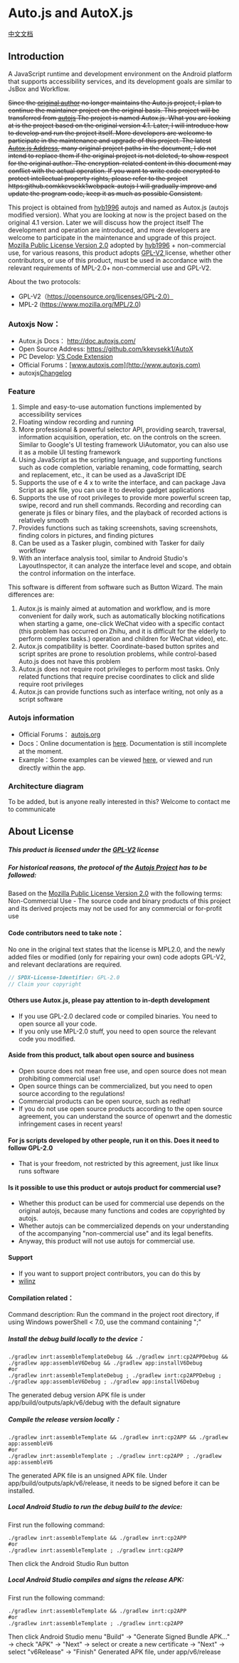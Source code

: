 # Auto.js and AutoX.js
[中文文档](README.md)
## Introduction
A JavaScript runtime and development environment on the Android platform that supports accessibility services, 
and its development goals are similar to JsBox and Workflow.

 ~~Since the [original author](https://github.com/hyb1996) no longer maintains the Auto.js project,
 I plan to continue the maintainer project on the original basis. This project will be transferred 
 from [autojs](https://github.com/hyb1996/Auto.js) The project is named Autox.js. What you are looking 
 at is the project based on the original version 4.1. Later, I will introduce how to develop and 
 run the project itself. More developers are welcome to participate in the maintenance and upgrade 
 of this project. The latest [Autox.js Address](https://github.com/kkevsekk1/AutoX), many original project
 paths in the document, I do not intend to replace them if the original project is not deleted,
 to show respect for the original author. The encryption-related content in this document may 
 conflict with the actual operation. If you want to write code encrypted to protect intellectual 
 property rights, please refer to the project https:github.comkkevsekk1webpack-autojs I will gradually
 improve and update the program code, keep it as much as possible Consistent.~~

This project is obtained from [hyb1996](https://github.com/hyb1996/Auto.js) autojs and named as 
Autox.js (autojs modified version). What you are looking at now is the project based on the original
4.1 version. Later we will discuss how the project itself The development and operation are introduced,
and more developers are welcome to participate in the maintenance and upgrade of this project.
[Mozilla Public License Version 2.0](https://github.com/hyb1996/NoRootScriptDroid/blob/master/LICENSE.md)
adopted by [hyb1996](https://github.com/hyb1996/Auto.js) + non-commercial use, for various reasons, 
this product adopts [GPL-V2 ](https://opensource.org/licenses/GPL-2.0) license, whether other contributors,
or use of this product, must be used in accordance with the relevant requirements of MPL-2.0+ 
non-commercial use and GPL-V2.


About the two protocols:
* GPL-V2（https://opensource.org/licenses/GPL-2.0）
* MPL-2 (https://www.mozilla.org/MPL/2.0)

### Autoxjs Now：
* Autox.js Docs： http://doc.autoxjs.com/
* Open Source Address:  https://github.com/kkevsekk1/AutoX
* PC Develop: [VS Code Extension](https://marketplace.visualstudio.com/items?itemName=aaroncheng.auto-js-vsce-fixed)
* Official Forums：[www.autoxjs.com](http://www.autoxjs.com)
* autoxjs[Changelog](CHANGELOG.md)

### Feature
1. Simple and easy-to-use automation functions implemented by accessibility services
2. Floating window recording and running
3. More professional & powerful selector API, providing search, traversal, information acquisition, operation, etc. on the controls on the screen. Similar to Google's UI testing framework UiAutomator, you can also use it as a mobile UI testing framework
4. Using JavaScript as the scripting language, and supporting functions such as code completion, variable renaming, code formatting, search and replacement, etc., it can be used as a JavaScript IDE
5. Supports the use of e 4 x to write the interface, and can package Java Script as apk file, you can use it to develop gadget applications
6. Supports the use of root privileges to provide more powerful screen tap, swipe, record and run shell commands. Recording and recording can generate js files or binary files, and the playback of recorded actions is relatively smooth
7. Provides functions such as taking screenshots, saving screenshots, finding colors in pictures, and finding pictures
8. Can be used as a Tasker plugin, combined with Tasker for daily workflow
9. With an interface analysis tool, similar to Android Studio's LayoutInspector, it can analyze the interface level and scope, and obtain the control information on the interface.


This software is different from software such as Button Wizard. The main differences are:
1. Autox.js is mainly aimed at automation and workflow, and is more convenient for daily work, such as automatically blocking notifications when starting a game, one-click WeChat video with a specific contact (this problem has occurred on Zhihu, and it is difficult for the elderly to perform complex tasks.) operation and children for WeChat video), etc.
2. Autox.js compatibility is better. Coordinate-based button sprites and script sprites are prone to resolution problems, while control-based Auto.js does not have this problem
3. Autox.js does not require root privileges to perform most tasks. Only related functions that require precise coordinates to click and slide require root privileges
4. Autox.js can provide functions such as interface writing, not only as a script software


### Autojs information
* Official Forums： [autojs.org](http://www.autojs.org)
* Docs：Online documentation is [here](https://hyb1996.github.io/AutoJs-Docs/). Documentation is still incomplete at the moment.
* Example：Some examples can be viewed [here](https://github.com/hyb1996/NoRootScriptDroid/tree/master/app/src/main/assets/sample), or viewed and run directly within the app.

### Architecture diagram
To be added, but is anyone really interested in this? Welcome to contact me to communicate

## About License
##### This product is licensed under the [GPL-V2](https://opensource.org/licenses/GPL-2.0) license
##### For historical reasons, the protocol of the [Autojs Project](https://github.com/hyb1996/Auto.js) has to be followed:

Based on the [Mozilla Public License Version 2.0](https://github.com/hyb1996/NoRootScriptDroid/blob/master/LICENSE.md)
with the following terms: Non-Commercial Use - The source code and binary products of this project and its derived projects may not be used for any commercial or for-profit use

#### Code contributors need to take note：

No one in the original text states that the license is MPL2.0, and the newly added files or modified
(only for repairing your own) code adopts GPL-V2, and relevant declarations are required.
``` java
// SPDX-License-Identifier: GPL-2.0
// Claim your copyright
```
#### Others use Autox.js, please pay attention to in-depth development
* If you use GPL-2.0 declared code or compiled binaries. You need to open source all your code.
* If you only use MPL-2.0 stuff, you need to open source the relevant code you modified.
#### Aside from this product, talk about open source and business
* Open source does not mean free use, and open source does not mean prohibiting commercial use!
* Open source things can be commercialized, but you need to open source according to the regulations!
* Commercial products can be open source, such as redhat!
* If you do not use open source products according to the open source agreement, you can understand the source of openwrt and the domestic infringement cases in recent years!

#### For js scripts developed by other people, run it on this. Does it need to follow GPL-2.0
* That is your freedom, not restricted by this agreement, just like linux runs software

#### Is it possible to use this product or autojs product for commercial use?
* Whether this product can be used for commercial use depends on the original autojs, because many functions and codes are copyrighted by autojs.
* Whether autojs can be commercialized depends on your understanding of the accompanying "non-commercial use" and its legal benefits.
* Anyway, this product will not use autojs for commercial use.

#### Support
* If you want to support project contributors, you can do this by
* [wilinz](https://github.com/wilinz/Sponsor)

#### Compilation related：
Command description: Run the command in the project root directory, if using Windows powerShell < 7.0, use the command containing ";"

##### Install the debug build locally to the device：
```shell
./gradlew inrt:assembleTemplateDebug && ./gradlew inrt:cp2APPDebug && ./gradlew app:assembleV6Debug && ./gradlew app:installV6Debug
#or
./gradlew inrt:assembleTemplateDebug ; ./gradlew inrt:cp2APPDebug ; ./gradlew app:assembleV6Debug ; ./gradlew app:installV6Debug
```
The generated debug version APK file is under app/build/outputs/apk/v6/debug with the default signature

##### Compile the release version locally：
```shell
./gradlew inrt:assembleTemplate && ./gradlew inrt:cp2APP && ./gradlew app:assembleV6
#or
./gradlew inrt:assembleTemplate ; ./gradlew inrt:cp2APP ; ./gradlew app:assembleV6
```
The generated APK file is an unsigned APK file. Under app/build/outputs/apk/v6/release, it needs to be signed before it can be installed.

##### Local Android Studio to run the debug build to the device:
First run the following command:

```shell
./gradlew inrt:assembleTemplate && ./gradlew inrt:cp2APP
#or
./gradlew inrt:assembleTemplate ; ./gradlew inrt:cp2APP
```

Then click the Android Studio Run button

##### Local Android Studio compiles and signs the release APK:
First run the following command:

```shell
./gradlew inrt:assembleTemplate && ./gradlew inrt:cp2APP
#or
./gradlew inrt:assembleTemplate ; ./gradlew inrt:cp2APP
```

Then click Android Studio menu "Build" -> "Generate Signed Bundle APK..." -> check "APK" 
-> "Next" -> select or create a new certificate -> "Next" -> select "v6Release" -> "Finish"
Generated APK file, under app/v6/release


